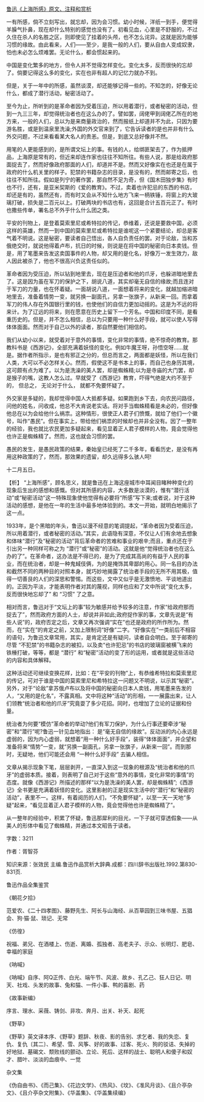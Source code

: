 [鲁迅《上海所感》原文、注释和赏析](https://www.vrrw.net/wx/9822.html)

一有所感，倘不立刻写出，就忘却，因为会习惯。幼小时候，洋纸一到手，便觉得羊臊气扑鼻，现在却什么特别的感觉也没有了。初看见血，心里是不舒服的，不过久住在杀人的名胜之区，则即使见了挂着的头颅，也不怎么诧异。这就是因为能够习惯的缘故。由此看来，人们——至少，是我一般的人们，要从自由人变成奴隶，怕也未必怎么烦难罢。无论什么，都会惯起来的。

中国是变化繁多的地方，但令人并不觉得怎样变化。变化太多，反而很快的忘却了。倘要记得这么多的变化，实在也非有超人的记忆力就办不到。

但是，关于一年中的所感，虽然谈漠，却还能够记得一些的。不知怎的，好像无论什么，都成了潜行活动，秘密活动了。

至今为止，所听到的是革命者因为受着压迫，所以用着潜行，或者秘密的活动，但到一九三三年，却觉得统治者也在这么办的了。譬如罢，阔佬甲到阔佬乙所在的地方来，一般的人们，总以为是来商量政治的，然而报纸上却道并不为此，只因为要游名胜，或是到温泉里洗澡;外国的外交官来到了，它告诉读者的是也并非有什么外交问题，不过来看看某大名人的贵恙。但是，到底又总好像并不然。

用笔的人更能感到的，是所谓文坛上的事。有钱的人，给绑匪架去了，作为抵押品，上海原是常有的，但近来却连作家也往往不知所往。有些人说，那是给政府那面捉去了，然而好像政府那面的人们，却道并不是。然而又好像实在也还是在属于政府的什么机关里的样子。犯禁的书籍杂志的目录，是没有的，然而邮寄之后，也往往不知所往。假如是列宁的著作罢，那自然不足为奇，但《国木田独步集》有时也不行，还有，是亚米契斯的《爱的教育》。不过，卖着也许犯忌的东西的书店，却还是有的，虽然还有，而有时又会从不知什么地方飞来一柄铁锤，将窗上的大玻璃打破，损失是二百元以上。打破两块的书店也有，这回是合计五百元正了。有时也撒些传单，署名总不外乎什么什么团之类。

平安的刊物上，是登着莫索里尼或希特拉的传记，恭维着，还说是要救中国，必须这样的英雄，然而一到中国的莫索里尼或希特拉是谁呢这一个紧要结论，却总是客气着不明说。这是秘密，要读者自己悟出，各人自负责任的罢。对于论敌，当和苏俄绝交时，就说他得着卢布，抗日的时候，则说是在将中国的秘密向日本卖钱。但是，用了笔墨来告发这卖国事件的人物，却又用的是化名，好像万一发生效力，敌人因此被杀了，他也不很高兴负这责任似的。

革命者因为受压迫，所以钻到地里去，现在是压迫者和他的爪牙，也躲进暗地里去了。这是因为虽在军刀的保护之下，胡说八道，其实却毫无自信的缘故;而且连对于军刀的力量，也在怀着疑。一面胡说八道，一面想着将来的变化，就越加缩进暗地里去，准备着情势一变，就另换一副面孔，另拿一张旗子，从新来一回。而拿着军刀的伟人存在外国银行里的钱，也使他们的自信力更加动摇的。这是为不远的将来计。为了辽远的将来，则在愿意在历史上留下一个芳名。中国和印度不同，是看重历史的。但是，并不怎么相信，总以为只要用一种什么好手段，就可以使人写得体体面面。然而对于自己以外的读者，那自然要他们相信的。

我们从幼小以来，就受着对于意外的事情，变化非常的事情，绝不惊奇的教育。那教科书是《西游记》，全部充满着妖怪的变化。例如牛魔王呀，孙悟空呀……就是。据作者所指示，是也有邪正之分的，但总而言之，两面都是妖怪，所以在我们人类，大可以不必怎样关心。然而，假使这不是书本上的事，而自己也身历其境，这可颇有点为难了。以为是洗澡的美人罢，却是蜘蛛精;以为是寺庙的大门罢，却是猴子的嘴，这教人怎么过。早就受了《西游记》教育，吓得气绝是大约不至于的， 但总之， 无论对于什么， 就都不免要怀疑了。

外交家是多疑的，我却觉得中国人大抵都多疑。如果跑到乡下去，向农民问路径，问他的姓名，问收成，他总不大肯说老实话。将对手当蜘蛛精看是未必的，但好像他总在以为会给他什么祸祟。这种情形，很使正人君子们愤慨，就给了他们一个徽号，叫作“愚民”。但在事实上，带给他们祸祟的时候却也并非全没有。因了一整年的经验，我也就比农民更加多疑起来，看见显着正人君子模样的人物，竟会觉得他也许正是蜘蛛精了。然而，这也就会习惯的罢。

愚民的发生，是愚民政策的结果，秦始皇已经死了二千多年，看看历史，是没有再用这种政策的了，然而，那效果的遗留，却久远得多么骇人呵!

十二月五日。



【析】 “上海所感”，顾名思义，就是鲁迅在上海这座城市中耳闻目睹种种变化的现象后生出的感想和感慨。但对其所感的内容，大多数是淡漠的，惟有“潜行活动”或“秘密活动”这一特殊现象使他觉得有必要将“所感”写下来;或者说，对于这种活动的感想，是他在一年的生活中最多地体验到的。本文一开始，就明白地揭示了这一点。

1933年，是个黑暗的年头，鲁迅以漫不经意的笔调提起，“革命者因为受着压迫，所以用着潜行，或者秘密的活动。”其实，此语隐有深意，不仅让人们有余地去想象和体味“潜行”及“秘密的活动”背后革命者的苦难和事业的艰辛;而且，重点还在于引出另一种同样可称之为 “潜行”或“秘密”的活动。这就是他“觉得统治者也在这么办的了”。在革命者，这办法是不得已的，是为了完成其高尚的有益于人民的事业，而在统治者，却是一种鬼蜮伎俩，为的是掩饰其卑鄙的用心。同一名目的办法和截然不同的两种目的对照本身，就巧妙地揭露了统治者手段的无所不用其极，值得一切善艮的人们的深思和警惕。而这些，文中又似乎是无激愤地、平谈地道出的。正因为平淡，才能表明作者对其的蔑视，同样也应和了文中所说“变化太多，反而很快地忘却了” 和 “习惯” 了之意。

相对而言，鲁迅对于“文坛上的事”较为敏感并给予较多的注意，作家“给政府那而捉去了”，然而政府方面的人士，却说并非如此;政府捉作家的事，文章先说是“有些人说”的，政府否定之后，文章又再次强调“实在”也还是政府的所作所为。然而，在“实在”的肯定之前，又加上限制词“好像”二字。“好像实在”一类前后不相容的语句，为鲁迅文章常用，其实，是肯定还是有疑问，读者自会明白。至于邮寄的尽管 “不犯禁”的书籍杂志的被扣，以及卖“也许犯忌”的书店的玻璃窗被横飞来的铁棰打破，等等，都是 “潜行” 和“秘密”活动的变了形的运用，或者就是这些活动的内容和具体解释。

这种活动还可继续变换花样，比如：在“平安的刊物”上，有恭维希特拉和莫索里尼的传记，可对于谁是中国的莫索里尼和希特拉这一问题又不明说，以示其“秘密”。另外，对于“论敌”拿苏俄卢布以及将中国的秘密向日本人卖钱，用笔墨来告发的人，“又用的是化名”，不露真相。文中将这种“活动”的形相，一一展露出来，让人们领教“统治者和他的爪牙”究竟耍了多少花招。同时，也增加了立论的证据和份量。

统治者为何要“模仿”革命者的举动?他们有军刀保护，为什么行事还要牵涉“秘密”和“潜行”呢?鲁迅一针见血地指出： 是“毫无自信的缘故”。反动派的内心永远是虚弱的，因为内心虚弱，就想着“用一种什么好手段”，装得“体体面面”，并企望和准备将来“情势”一变，就“另换一副面孔，另拿一张旗子，从新来一回”。而到那时，无疑地，他们可能还会用 “一种什么好手段” 去骗人相信。

文章从揭示现象下笔，层层剥开，一直深入到这一现象的根源及“统治者和他的爪牙”的虚弱本质。接着，则表明了自己对于这些“意外的事情，变化非常的事情”的态度。就像《西游记》所描述的那样“以为是洗澡的美人罢，却是蜘蛛精”;《西游记》全书更是充满着妖怪的变化。这里影射的正是现实生活中的“潜行”和“秘密的活动”，表里不一。这样，有着阅历的人们，“不免要怀疑”，以至一天一天地“多疑”起来，“看见显着正人君子模样的人物，竟会觉得他也许是蜘蛛精了”。

从一整年的经验中，积累了怀疑，鲁迅那犀利的目光，一下子就可穿透假象——从美人的形体中看见了蜘蛛精，并通过本文昭告于读者。

字数：3211

作者：胥智芬

知识来源：张效民 主编.鲁迅作品赏析大辞典.成都：四川辞书出版社.1992.第830-831页.

鲁迅作品全集鉴赏

《朝花夕拾》

范爱农、《二十四孝图》、藤野先生、阿长与山海经、从百草园到三味书屋、五猖会、狗·猫·鼠、琐记、无常

《仿徨》

祝福、弟兄、在酒楼上、伤逝、离婚、孤独者、高老夫子、示众、长明灯、肥皂、幸福的家庭

《呐喊》

《呐喊》自序、阿Q正传、白光、端午节、风波、故乡、孔乙己、狂人日记、明天、社戏、头发的故事、兔和猫、一件小事、鸭的喜剧、药

《故事新编》

序言、理水、采薇、铸剑、非攻、奔月、出关、补天、起死

《野草》

《野草》英文译本序、《野草》题辞、秋夜、影的告别、求乞者、我的失恋、复仇、复仇〔其二〕、希望、雪、风筝、好的故事、过客、死火、狗的驳诘、失掉的好地狱、墓碣文、颓败线的颤动、立论、死后、这样的战士、聪明人和傻子和奴才、腊叶、淡淡的血痕中、一觉

杂文集

《伪自由书》、《而己集》、《花边文学》、《热风》、《坟》、《准风月谈》、《且介亭杂文》、《且介亭杂文附集》、《华盖集》、《华盖集续编》

